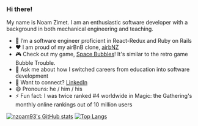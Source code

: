 ### Hi there! 

My name is Noam Zimet. I am an enthusiastic software developer with a background in both mechanical engineering and teaching. 

- 🔭 I’m a software engineer proficient in React-Redux and Ruby on Rails  
- ❤️ I am proud of my airBnB clone, [airbNZ](https://airbnz.onrender.com/)
- 🎮 Check out my game, [Space Bubbles](https://nzoam93.github.io/Space-Bubbles/)! It's similar to the retro game Bubble Trouble.
- 💬 Ask me about how I switched careers from education into software development
- 🔗 Want to connect?  [LinkedIn](https://www.linkedin.com/in/noam-zimet-4114a594/)
- 😄 Pronouns: he / him / his
- ⚡ Fun fact: I was twice ranked #4 worldwide in Magic: the Gathering's monthly online rankings out of 10 million users

[![nzoam93's GitHub stats](https://github-readme-stats.vercel.app/api?username=nzoam93&show_icons=true&theme=transparent)](https://github.com/nzoam93/github-readme-stats)
[![Top Langs](https://github-readme-stats.vercel.app/api/top-langs/?username=nzoam93&layout=compact&show_icons=true&theme=transparent)](https://github.com/nzoam93/github-readme-stats)
